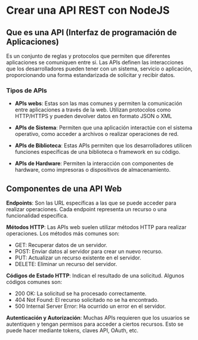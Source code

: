 # Crear una API REST con NodeJS

## Que es una API (Interfaz de programación de Aplicaciones)

Es un conjunto de reglas y protocolos que permiten que diferentes aplicaciones se comuniquen entre si. Las APIs definen las interacciones que los desarrolladores pueden tener con un sistema, servicio o aplicación, proporcionando una forma estandarizada de solicitar y recibir datos.

### Tipos de APIs

- **APIs webs**: Estas son las mas comunes y permiten la comunicación entre aplicaciones a través de la web. Utilizan protocolos como HTTP/HTTPS y pueden devolver datos en formato JSON o XML

- **APIs de Sistema**: Permiten que una aplicación interactúe con el sistema operativo, como acceder a archivos o realizar operaciones de red.

- **APIs de Biblioteca**: Estas APIs permiten que los desarrolladores utilicen funciones específicas de una biblioteca o framework en su código.

- **APIs de Hardware**: Permiten la interacción con componentes de hardware, como impresoras o dispositivos de almacenamiento.

## Componentes de una API Web

**Endpoints**: Son las URL específicas a las que se puede acceder para realizar operaciones. Cada endpoint representa un recurso o una funcionalidad específica.

**Métodos HTTP**: Las APIs web suelen utilizar métodos HTTP para realizar operaciones. Los métodos más comunes son:

- GET: Recuperar datos de un servidor.
- POST: Enviar datos al servidor para crear un nuevo recurso.
- PUT: Actualizar un recurso existente en el servidor.
- DELETE: Eliminar un recurso del servidor.

**Códigos de Estado HTTP**: Indican el resultado de una solicitud. Algunos códigos comunes son:

- 200 OK: La solicitud se ha procesado correctamente.
- 404 Not Found: El recurso solicitado no se ha encontrado.
- 500 Internal Server Error: Ha ocurrido un error en el servidor.

**Autenticación y Autorización**: Muchas APIs requieren que los usuarios se autentiquen y tengan permisos para acceder a ciertos recursos. Esto se puede hacer mediante tokens, claves API, OAuth, etc.
